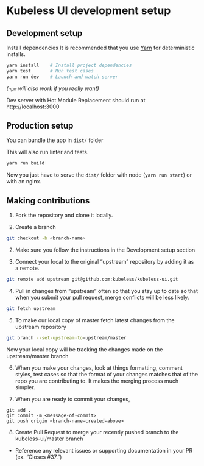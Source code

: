 # Kubeless UI development setup

## Development setup

Install dependencies It is recommended that you use [Yarn](https://yarnpkg.com/) for deterministic installs.

```bash
yarn install    # Install project dependencies
yarn test       # Run test cases
yarn run dev    # Launch and watch server
```

*(`npm` will also work if you really want)*

Dev server with Hot Module Replacement should run at http://localhost:3000

## Production setup

You can bundle the app in `dist/` folder

This will also run linter and tests.

```bash
yarn run build
```

Now you just have to serve the `dist/` folder with node (`yarn run start`) or with an nginx.

## Making contributions

1. Fork the repository and clone it locally.

2. Create a branch
```bash
git checkout -b <branch-name>
```

2. Make sure you follow the instructions in the Development setup section

3. Connect your local to the original “upstream” repository by adding it as a remote.
```bash
git remote add upstream git@github.com:kubeless/kubeless-ui.git
```

4. Pull in changes from “upstream” often so that you stay up to date so that when you submit your pull request, merge conflicts will be less likely.
```bash
git fetch upstream
```

5. To make our local copy of master fetch latest changes from the upstream repository
```bash
git branch --set-upstream-to=upstream/master
```
Now your local copy will be tracking the changes made on the upstream/master branch

6. When you make your changes, look at things formatting, comment styles, test cases so that the format of your changes matches that of the repo you are contributing to. It makes the merging process much simpler.

7. When you are ready to commit your changes,
```
git add .
git commit -m <message-of-commit>
git push origin <branch-name-created-above>
```

8. Create Pull Request to merge your recently pushed branch to the kubeless-ui/master branch
  - Reference any relevant issues or supporting documentation in your PR (ex. “Closes #37.”)
